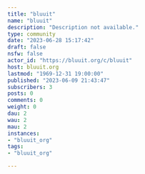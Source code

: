 ```yaml
---
title: "bluuit" 
name: "bluuit"
description: "Description not available."
type: community
date: "2023-06-28 15:17:42"
draft: false
nsfw: false
actor_id: "https://bluuit.org/c/bluuit"
host: bluuit.org
lastmod: "1969-12-31 19:00:00"
published: "2023-06-09 21:43:47"
subscribers: 3
posts: 0
comments: 0
weight: 0
dau: 2
wau: 2
mau: 2
instances:
- "bluuit_org"
tags: 
- "bluuit_org"

---
```

